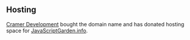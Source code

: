 ## Hosting

[Cramer Development][1] bought the domain name and has donated hosting space for [JavaScriptGarden.info][2].

[1]: http://cramerdev.com/
[2]: http://javascriptgarden.info/

